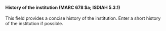 #### **History of the institution (MARC 678 $a; ISDIAH 5.3.1)**

This field provides a concise history of the institution. Enter a short history of the institution if possible.